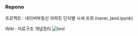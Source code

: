 ### Repono
프로젝트 : 네이버부동산 아파트 단지별 시세 조회 (naver_land.ipynb)

Wiki : 자료구조 개념정리
![tool](https://user-images.githubusercontent.com/111418728/190945111-a0945757-6f1f-4c6e-b92c-c1b0ee1d7f60.jpg)
